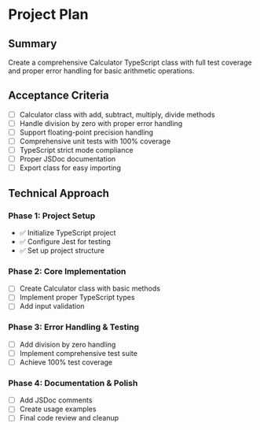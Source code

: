 # Project Plan

## Summary

Create a comprehensive Calculator TypeScript class with full test coverage and proper error handling for basic arithmetic operations.

## Acceptance Criteria

- [ ] Calculator class with add, subtract, multiply, divide methods
- [ ] Handle division by zero with proper error handling
- [ ] Support floating-point precision handling
- [ ] Comprehensive unit tests with 100% coverage
- [ ] TypeScript strict mode compliance
- [ ] Proper JSDoc documentation
- [ ] Export class for easy importing

## Technical Approach

### Phase 1: Project Setup

- ✅ Initialize TypeScript project
- ✅ Configure Jest for testing
- ✅ Set up project structure

### Phase 2: Core Implementation

- [ ] Create Calculator class with basic methods
- [ ] Implement proper TypeScript types
- [ ] Add input validation

### Phase 3: Error Handling & Testing

- [ ] Add division by zero handling
- [ ] Implement comprehensive test suite
- [ ] Achieve 100% test coverage

### Phase 4: Documentation & Polish

- [ ] Add JSDoc comments
- [ ] Create usage examples
- [ ] Final code review and cleanup
